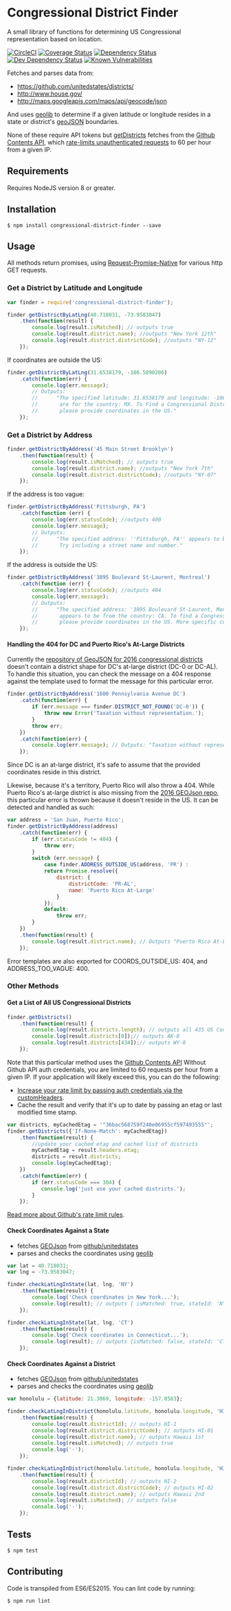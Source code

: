 # Congressional District Finder 
A small library of functions for determining US Congressional representation based on location.

[![CircleCI](https://circleci.com/gh/chrisdevwords/congressional-district-finder/tree/master.svg?style=shield)](https://circleci.com/gh/chrisdevwords/congressional-district-finder/tree/master)
[![Coverage Status](https://coveralls.io/repos/github/chrisdevwords/congressional-district-finder/badge.svg?branch=master)](https://coveralls.io/github/chrisdevwords/congressional-district-finder?branch=master)
[![Dependency Status](https://david-dm.org/chrisdevwords/congressional-district-finder.svg)](https://david-dm.org/chrisdevwords/congressional-district-finder)
[![Dev Dependency Status](https://david-dm.org/chrisdevwords/congressional-district-finder/dev-status.svg)](https://david-dm.org/chrisdevwords/congressional-district-finder?type=dev)
[![Known Vulnerabilities](https://snyk.io/test/github/chrisdevwords/congressional-district-finder/badge.svg)](https://snyk.io/test/github/chrisdevwords/congressional-district-finder)

Fetches and parses data from:
- https://github.com/unitedstates/districts/
- http://www.house.gov/
- http://maps.googleapis.com/maps/api/geocode/json

And uses [geolib](https://www.npmjs.com/package/geolib) to determine if a given latitude or longitude resides in a state 
or district's [geoJSON](http://geojson.org/) boundaries.

None of these require API tokens but [getDistricts](#get-a-list-of-all-us-congressional-districts) fetches from 
the [Github Contents API](https://developer.github.com/v3/repos/contents/), which [rate-limits unauthenticated requests](https://developer.github.com/v3/rate_limit/) to 60 per hour from a given IP.

## Requirements
Requires NodeJS version 8 or greater. 

## Installation
```
$ npm install congressional-district-finder --save
```

## Usage 

All methods return promises, using [Request-Promise-Native](https://www.npmjs.com/package/request-promise-native) for various http GET requests.

### Get a District by Latitude and Longitude
```js
var finder = require('congressional-district-finder');

finder.getDistrictByLatLng(40.718031, -73.9583047)
    .then(function(result) {
        console.log(result.isMatched); // outputs true
        console.log(result.district.name); //outputs "New York 12th"
        console.log(result.district.districtCode); //outputs "NY-12"
    });
```
If coordinates are outside the US:
```js
finder.getDistrictByLatLng(31.6538179, -106.5890206)
    .catch(function(err) {
        console.log(err.message);
        // Outputs:
        //      "The specified latitude: 31.6538179 and longitude: -106.5890206
        //       are for the country: MX. To Find a Congressional District,
        //       please provide coordinates in the US."
    });
```

### Get a District by Address
```js
finder.getDistrictByAddress('45 Main Street Brooklyn')
    .then(function(result) {
        console.log(result.isMatched); // outputs true
        console.log(result.district.name); //outputs "New York 7th"
        console.log(result.district.districtCode); //outputs "NY-07"
    });

```
If the address is too vague:
```js
finder.getDistrictByAddress('Pittsburgh, PA')
    .catch(function (err) {
        console.log(err.statusCode); //outputs 400
        console.log(err.message);
        // Outputs:
        //      "The specified address: ''Pittsburgh, PA'' appears to be too vague.
        //       Try including a street name and number."
    });
```
If the address is outside the US:
```js
finder.getDistrictByAddress('3895 Boulevard St-Laurent, Montreal')
    .catch(function (err) {
        console.log(err.statusCode); //outputs 404
        console.log(err.message);
        // Outputs:
        //      "The specified address: '3895 Boulevard St-Laurent, Montreal'
        //       appears to be from the country: CA. To find a Congressional District,
        //       please provide coordinates in the US. More specific coordinates might also work."
    });
```

#### Handling the 404 for DC and Puerto Rico's At-Large Districts
Currently the [repository of GeoJSON for 2016 congressional districts](https://api.github.com/repos/unitedstates/districts/contents/cds/2016?ref=gh-pages) doesn't contain a district shape for DC's at-large district (DC-0 or DC-AL).
To handle this situation, you can check the message on a 404 response against the template used to format the message for this particular error.
```js
finder.getDistrictByAddress('1600 Pennsylvania Avenue DC')
    .catch(function(err) {
        if (err.message === finder.DISTRICT_NOT_FOUND('DC-0')) {
            throw new Error('Taxation without representation.');
        }
        throw err;
    })
    .catch(function(err) {
        console.log(err.message); // Outputs: "Taxation without representation."
    });
```
Since DC is an at-large district, it's safe to assume that the provided coordinates reside in this district.

Likewise, because it's a territory, Puerto Rico will also throw a 404. While Puerto Rico's at-large district is also missing from the [2016 GEOJson repo](https://api.github.com/repos/unitedstates/districts/contents/cds/2016?ref=gh-pages), 
this particular error is thrown because it doesn't reside in the US. It can be detected and handled as such:
````js
var address = 'San Juan, Puerto Rico';
finder.getDistrictByAddress(address)
    .catch(function(err) {
        if (err.statusCode != 404) {
            throw err;
        }
        switch (err.message) {
            case finder.ADDRESS_OUTSIDE_US(address, 'PR') :
            return Promise.resolve({
                district: {
                    districtCode: 'PR-AL',
                    name: 'Puerto Rico At-Large'
                }
            });
            default:
                throw err;
        }
    })
    .then(function(result) {
        console.log(result.district.name); // Outputs "Puerto Rico At-Large"
    });
````

Error templates are also exported for COORDS_OUTSIDE_US: 404, and ADDRESS_TOO_VAGUE: 400.

### Other Methods

#### Get a List of All US Congressional Districts
```js
finder.getDistricts()
    .then(function(result) {
        console.log(result.districts.length); // outputs all 435 US Congressional Districts
        console.log(result.districts[0]);// outputs AK-0
        console.log(result.districts[434]);// outputs WY-0
    });
```
Note that this particular method uses the [Github Contents API](https://developer.github.com/v3/repos/contents/)
Without Github API auth credentials, you are limited to 60 requests per hour from a given IP.
If your application will likely exceed this, you can do the following:
- [Increase your rate limit by passing auth credentials via the customHeaders](https://developer.github.com/v3/#increasing-the-unauthenticated-rate-limit-for-oauth-applications).
- Cache the result and verify that it's up to date by passing an etag or last modified time stamp.

```js
var districts, myCachedEtag = '"36bac568759f240e06955cf597493555"';
finder.getDistricts({'If-None-Match': myCachedEtag})
    .then(function(result) {
        //update your cached etag and cached list of districts
        myCachedEtag = result.headers.etag;
        districts = result.districts;
        console.log(myCachedEtag);
    })
    .catch(function(err) {
        if (err.statusCode === 304) {
           console.log('just use your cached districts.');
        }
    });
```
[Read more about Github's rate limit rules](https://developer.github.com/v3/#rate-limiting).

#### Check Coordinates Against a State
- fetches [GEOJson](http://geojson.org/) from [github/unitedstates](https://github.com/unitedstates/districts/)
- parses and checks the coordinates using [geolib](https://www.npmjs.com/package/geolib)

```js
var lat = 40.718031;
var lng = -73.9583047;

finder.checkLatLngInState(lat, lng, 'NY')
    .then(function(result) {
        console.log('Check coordinates in New York...');
        console.log(result); // outputs { isMatched: true, stateId: 'NY', latitude: 40.718031, longitude: -73.9583047 }
    });

finder.checkLatLngInState(lat, lng, 'CT')
    .then(function(result) {
        console.log('Check coordinates in Connecticut...');
        console.log(result); // outputs {isMatched: false, stateId: 'CT',latitude: 40.718031, ongitude: -73.9583047 }
    });

```
#### Check Coordinates Against a District
- fetches [GEOJson](http://geojson.org/) from [github/unitedstates](https://github.com/unitedstates/districts/)
- parses and checks the coordinates using [geolib](https://www.npmjs.com/package/geolib)

```js
var honolulu = {latitude: 21.3069, longitude: -157.8583};

finder.checkLatLngInDistrict(honolulu.latitude, honolulu.longitude, 'HI-1')
    .then(function(result) {
        console.log(result.districtId); // outputs HI-1
        console.log(result.district.districtCode); // outputs HI-01
        console.log(result.district.name); // outputs Hawaii 1st
        console.log(result.isMatched); // outputs true
        console.log('-');
    });

finder.checkLatLngInDistrict(honolulu.latitude, honolulu.longitude, 'HI-2')
    .then(function(result) {
        console.log(result.districtId); // outputs HI-2
        console.log(result.district.districtCode); // outputs HI-02
        console.log(result.district.name); // outputs Hawaii 2nd
        console.log(result.isMatched); // outputs false
        console.log('-');
    });
```

## Tests
```
$ npm test
```

## Contributing 
Code is transpiled from ES6/ES2015. You can lint code by running:
```
$ npm run lint
```
